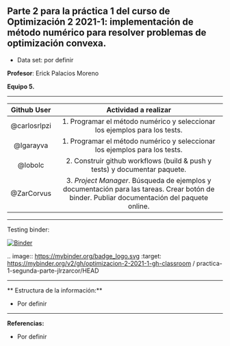 ## Parte 2 para la práctica 1 del curso de Optimización 2 2021-1: implementación de método numérico para resolver problemas de optimización convexa.

* Data set: por definir

**Profesor**: Erick Palacios Moreno

**Equipo 5.**
______

| Github User  | Actividad a realizar                                                       |
|:------------:|:--------------------------------------------------------------------------:|
| @carlosrlpzi | 1. Programar el método numérico y seleccionar los ejemplos para los tests. |
| @lgarayva    | 1. Programar el método numérico y seleccionar los ejemplos para los tests. |
| @lobolc      | 2. Construir github workflows (build & push y tests) y documentar paquete. |
| @ZarCorvus   | 3. _Project Manager_. Búsqueda de ejemplos y documentación para las tareas. Crear botón de binder. Publiar documentación del paquete online. |

______

Testing binder:

[![Binder](https://mybinder.org/badge_logo.svg)](https://mybinder.org/v2/gh/optimizacion-2-2021-1-gh-classroom/practica-1-segunda-parte-jlrzarcor.git/main)

.. image:: https://mybinder.org/badge_logo.svg
 :target: https://mybinder.org/v2/gh/optimizacion-2-2021-1-gh-classroom / practica-1-segunda-parte-jlrzarcor/HEAD
______

** Estructura de la información:**
* Por definir

______
**Referencias:**

* Por definir
